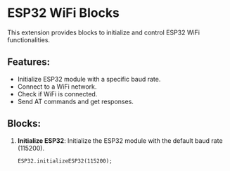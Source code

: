 # ESP32 WiFi Blocks

This extension provides blocks to initialize and control ESP32 WiFi functionalities.

## Features:
- Initialize ESP32 module with a specific baud rate.
- Connect to a WiFi network.
- Check if WiFi is connected.
- Send AT commands and get responses.

## Blocks:

1. **Initialize ESP32**:
   Initialize the ESP32 module with the default baud rate (115200).

   ```blocks
   ESP32.initializeESP32(115200);
